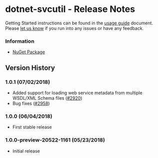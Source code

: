﻿# dotnet-svcutil - Release Notes

Getting Started instructions can be found in the [usage guide](https://go.microsoft.com/fwlink/?linkid=874971) document. Please [let us know](https://github.com/dotnet/wcf/issues/new) if you run into any issues or have any feedback.

### Information
* [NuGet Package](https://nuget.org/packages/dotnet-svcutil)

## Version History

### 1.0.1 (07/02/2018)
* Added support for loading web service metadata from multiple WSDL/XML Schema files ([#2920](https://github.com/dotnet/wcf/issues/2920))
* Bug fixes ([#2958](https://github.com/dotnet/wcf/issues/2958))

### 1.0.0 (06/04/2018)
* First stable release

### 1.0.0-preview-20522-1161 (05/23/2018)
* Initial release
